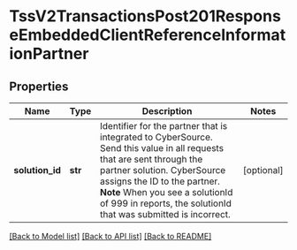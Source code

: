 # TssV2TransactionsPost201ResponseEmbeddedClientReferenceInformationPartner

## Properties
Name | Type | Description | Notes
------------ | ------------- | ------------- | -------------
**solution_id** | **str** | Identifier for the partner that is integrated to CyberSource.  Send this value in all requests that are sent through the partner solution. CyberSource assigns the ID to the partner.  **Note** When you see a solutionId of 999 in reports, the solutionId that was submitted is incorrect.  | [optional] 

[[Back to Model list]](../README.md#documentation-for-models) [[Back to API list]](../README.md#documentation-for-api-endpoints) [[Back to README]](../README.md)



